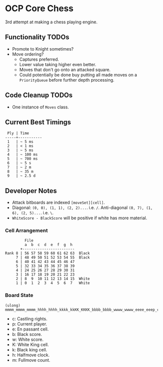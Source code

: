 # OCP Core Chess

3rd attempt at making a chess playing engine.

## Functionality TODOs

- Promote to Knight sometimes?
- Move ordering?
  - Captures preferred.
  - Lower value taking higher even better.
  - Moves that don't go onto an attacked square.
  - Could potentially be done buy putting all made moves on a `PriorityQueue` before further depth processing.

## Code Cleanup TODOs

- One instance of `Moves` class.

## Current Best Timings

```
 Ply | Time
-----+-----------
 1   | ~ 5 ms
 2   | < 1 ms
 3   | ~ 5 ms
 4   | ~ 100 ms
 5   | ~ 700 ms
 6   | ~ 5 s
 7   | ~ 2 m
 8   | ~ 35 m
 9   | ~ 2.5 d
```

## Developer Notes

- Attack bitboards are indexed `[moveSet][cell]`.
- Diagonal: `(0, 0), (1, 1), (2, 2)...`. i.e. `/`. Anti-diagonal `(0, 7), (1, 6), (2, 5)...`. i.e. `\`.
- `WhiteScore - BlackScore` will be positive if white has more material.

### Cell Arrangement

```
         File
         a  b  c  d  e  f  g  h
       +------------------------
Rank 8 | 56 57 58 59 60 61 62 63  Black
     7 | 48 49 50 51 52 53 54 55  Black
     6 | 40 41 42 43 44 45 46 47
     5 | 32 33 34 35 36 37 38 39
     4 | 24 25 26 27 28 29 30 31
     3 | 16 17 18 19 20 21 22 23
     2 | 8  9  10 11 12 13 14 15  White
     1 | 0  1  2  3  4  5  6  7   White
```

### Board State

```
(ulong) mmmm_mmmm_mmmm_hhhh_hhhh_kkkk_kkKK_KKKK_bbbb_bbbb_wwww_wwww_eeee_eeep_cccc
```

- c: Castling rights.
- p: Current player.
- e: En passant cell.
- b: Black score.
- w: White score.
- K: White King cell.
- k: Black king cell.
- h: Halfmove clock.
- m: Fullmove count.